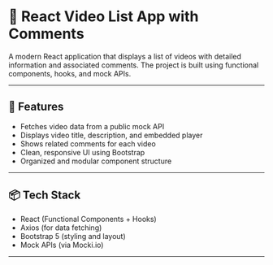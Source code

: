# 🎥 React Video List App with Comments

A modern React application that displays a list of videos with detailed information and associated comments. The project is built using functional components, hooks, and mock APIs.

---

## 🚀 Features

- Fetches video data from a public mock API
- Displays video title, description, and embedded player
- Shows related comments for each video
- Clean, responsive UI using Bootstrap
- Organized and modular component structure

---

## 📦 Tech Stack

- React (Functional Components + Hooks)
- Axios (for data fetching)
- Bootstrap 5 (styling and layout)
- Mock APIs (via Mocki.io)

---
